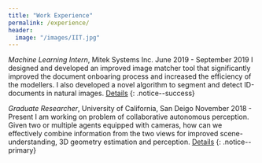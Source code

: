 ```yaml
---
title: "Work Experience"
permalink: /experience/
header:
  image: "/images/IIT.jpg"
---
```


*Machine Learning Intern*, Mitek Systems Inc. 
June 2019 - September 2019
I designed and developed an improved image matcher tool that significantly improved the document onboaring process and increased the efficiency of the modellers. I also developed a novel algorithm to segment and detect ID-documents in natural images. [Details](https://ijssaggu.github.io/mitek/)
{: .notice--success}

*Graduate Researcher*, University of California, San Deigo
November 2018 - Present
I am working on problem of collaborative autonomous perception. Given two or multiple agents equipped with cameras, how can we effectively combine information from the two views for improved scene-understanding, 3D geometry estimation and perception. [Details]()
{: .notice--primary}
